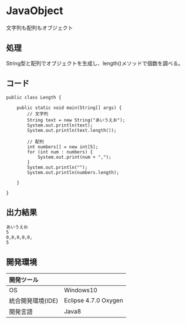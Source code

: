 # JavaObject
文字列も配列もオブジェクト

## 処理
String型と配列でオブジェクトを生成し、length()メソッドで個数を調べる。

## コード
```
public class Length {

	public static void main(String[] args) {
		// 文字列
		String text = new String("あいうえお");
		System.out.println(text);
		System.out.println(text.length());

		// 配列
		int numbers[] = new int[5];
		for (int num : numbers) {
			System.out.print(num + ",");
		}
		System.out.println("");
		System.out.println(numbers.length);

	}

}
```

## 出力結果  
```
あいうえお
5
0,0,0,0,0,
5
```
  
## 開発環境
| 開発ツール |  |
|:-|:-|
| OS | Windows10 |
| 統合開発環境(IDE) | Eclipse 4.7.0 Oxygen |
| 開発言語 | Java8 |

